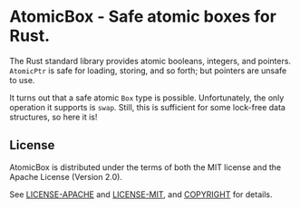 # AtomicBox - Safe atomic boxes for Rust.

The Rust standard library provides atomic booleans, integers, and pointers.
`AtomicPtr` is safe for loading, storing, and so forth; but pointers are
unsafe to use.

It turns out that a safe atomic `Box` type is possible. Unfortunately, the
only operation it supports is `swap`. Still, this is sufficient for some
lock-free data structures, so here it is!

## License

AtomicBox is distributed under the terms of both the MIT license and the
Apache License (Version 2.0).

See [LICENSE-APACHE](LICENSE-APACHE) and [LICENSE-MIT](LICENSE-MIT), and
[COPYRIGHT](COPYRIGHT) for details.
